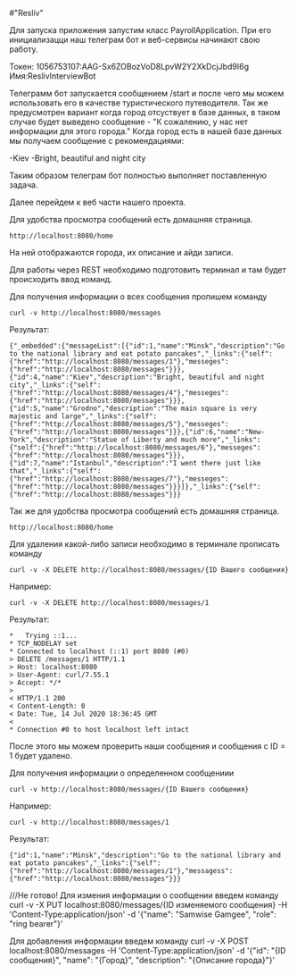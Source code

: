 #"Resliv" 

Для запуска приложения запустим класс PayrollApplication.
При его инициализацци наш телеграм бот и веб-сервисы начинают свою работу.

Токен: 1056753107:AAG-Sx6ZOBozVoD8LpvW2Y2XkDcjJbd9I6g
Имя:ReslivInterviewBot

Телеграмм бот запускается сообщением /start  и после чего мы можем использовать его в качестве туристического путеводителя. Так же предусмотрен вариант когда город отсуствует в базе данных, в таком случае будет выведено сообщение - "К сожалению, у нас нет информации для этого города."
Когда город есть в нашей базе данных мы получаем сообщение с рекомендациями:

-Kiev
-Bright, beautiful and night city

Таким образом телеграм бот полностью выполняет поставленную задача. 

Далее перейдем к веб части нашего проекта.

Для удобства просмотра сообщений есть домашняя страница.
```
http://localhost:8080/home
```
На ней отображаются города, их описание и айди записи.

Для работы через REST необходимо подготовить терминал и там будет происходить ввод команд.

Для получения информации о всех сообщения пропишем команду
```
curl -v http://localhost:8080/messages
```
Результат:

```
{"_embedded":{"messageList":[{"id":1,"name":"Minsk","description":"Go to the national library and eat potato pancakes","_links":{"self":{"href":"http://localhost:8080/messages/1"},"messeges":{"href":"http://localhost:8080/messages"}}},{"id":4,"name":"Kiev","description":"Bright, beautiful and night city","_links":{"self":{"href":"http://localhost:8080/messages/4"},"messeges":{"href":"http://localhost:8080/messages"}}},{"id":5,"name":"Grodno","description":"The main square is very majestic and large","_links":{"self":{"href":"http://localhost:8080/messages/5"},"messeges":{"href":"http://localhost:8080/messages"}}},{"id":6,"name":"New-York","description":"Statue of Liberty and much more","_links":{"self":{"href":"http://localhost:8080/messages/6"},"messeges":{"href":"http://localhost:8080/messages"}}},{"id":7,"name":"Istanbul","description":"I went there just like that","_links":{"self":{"href":"http://localhost:8080/messages/7"},"messeges":{"href":"http://localhost:8080/messages"}}}]},"_links":{"self":{"href":"http://localhost:8080/messages"}}}
```

Так же для удобства просмотра сообщений есть домашняя страница.
```
http://localhost:8080/home
```

Для удаления какой-либо записи необходимо в терминале прописать команду
```
curl -v -X DELETE http://localhost:8080/messages/{ID Вашего сообщения}
```
Например: 
```
curl -v -X DELETE http://localhost:8080/messages/1
```
Результат:
```
*   Trying ::1...
* TCP_NODELAY set
* Connected to localhost (::1) port 8080 (#0)
> DELETE /messages/1 HTTP/1.1
> Host: localhost:8080
> User-Agent: curl/7.55.1
> Accept: */*
>
< HTTP/1.1 200
< Content-Length: 0
< Date: Tue, 14 Jul 2020 18:36:45 GMT
<
* Connection #0 to host localhost left intact
```

После этого мы можем проверить наши сообщения и сообщения с ID = 1 будет удалено.

 
Для получения информации о определенном сообщениии
```
curl -v http://localhost:8080/messages/{ID Вашего сообщения}
```
Например:
```
curl -v http://localhost:8080/messages/1
```
Результат:
```
{"id":1,"name":"Minsk","description":"Go to the national library and eat potato pancakes","_links":{"self":{"href":"http://localhost:8080/messages/1"},"messagess":{"href":"http://localhost:8080/messages"}}}
```

///Не готово!
Для измения информации о сообщении введем команду
curl -v -X PUT localhost:8080/messages/{ID изменяемого сообщения} -H 'Content-Type:application/json' -d '{"name": "Samwise Gamgee", "role": "ring bearer"}'


Для добавления информации введем команду
curl -v -X POST localhost:8080/messages -H 'Content-Type:application/json' -d '{"id": "{ID сообщения}", "name": "{Город}", "description": "{Описание города}"}'
